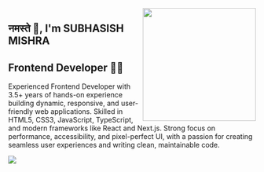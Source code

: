 <img align='right' src="https://media.giphy.com/media/M9gbBd9nbDrOTu1Mqx/giphy.gif" width="230">

## नमस्ते 🙏, I'm SUBHASISH MISHRA
## Frontend Developer 👨‍💻
Experienced Frontend Developer with 3.5+ years of hands-on experience building dynamic, responsive, and user-friendly web
applications. Skilled in HTML5, CSS3, JavaScript, TypeScript, and modern frameworks like React and Next.js. Strong focus on
performance, accessibility, and pixel-perfect UI, with a passion for creating seamless user experiences and writing clean, maintainable
code.


[![](https://img.shields.io/badge/LinkedIn-Subhasish-blue)](https://www.linkedin.com/in/subhasish-mishra17/)
